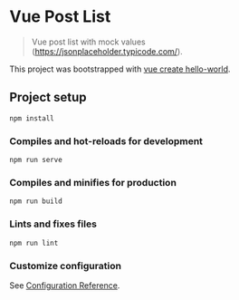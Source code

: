 # Vue Post List

> Vue post list with mock values (https://jsonplaceholder.typicode.com/). 

This project was bootstrapped with [vue create hello-world](https://cli.vuejs.org/guide/creating-a-project.html#vue-create).

## Project setup
```
npm install
```

### Compiles and hot-reloads for development
```
npm run serve
```

### Compiles and minifies for production
```
npm run build
```

### Lints and fixes files
```
npm run lint
```

### Customize configuration
See [Configuration Reference](https://cli.vuejs.org/config/).
